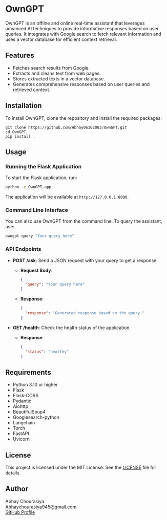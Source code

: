 # OwnGPT

OwnGPT is an offline and online real-time assistant that leverages advanced AI techniques to provide informative responses based on user queries. It integrates with Google search to fetch relevant information and uses a vector database for efficient context retrieval.

## Features

- Fetches search results from Google.
- Extracts and cleans text from web pages.
- Stores extracted texts in a vector database.
- Generates comprehensive responses based on user queries and retrieved context.

## Installation

To install OwnGPT, clone the repository and install the required packages:
```
git clone https://github.com/Abhay06102003/OwnGPT.git
cd OwnGPT
pip install .
```

## Usage

### Running the Flask Application

To start the Flask application, run:

```bash
python -m OwnGPT.app
```

The application will be available at `http://127.0.0.1:8000`.

### Command Line Interface

You can also use OwnGPT from the command line. To query the assistant, use:

```bash
owngpt query "Your query here"
```

### API Endpoints

- **POST /ask**: Send a JSON request with your query to get a response.
  - **Request Body**:
    ```json
    {
      "query": "Your query here"
    }
    ```
  - **Response**:
    ```json
    {
      "response": "Generated response based on the query."
    }
    ```

- **GET /health**: Check the health status of the application.
  - **Response**:
    ```json
    {
      "status": "healthy"
    }
    ```

## Requirements

- Python 3.10 or higher
- Flask
- Flask-CORS
- Pydantic
- Aiohttp
- BeautifulSoup4
- Googlesearch-python
- Langchain
- Torch
- FastAPI
- Uvicorn

## License

This project is licensed under the MIT License. See the [LICENSE](LICENSE) file for details.

## Author

Abhay Chourasiya  
[Abhaychourasiya945@gmail.com](mailto:Abhaychourasiya945@gmail.com)  
[GitHub Profile](https://github.com/Abhay06102003)
```
